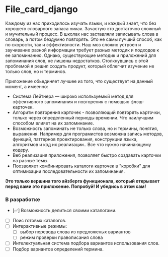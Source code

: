 # File_card_django


Каждому из нас приходилось изучать языки, и каждый знает, что без хорошего словарного запаса никак. 
Зачастую это достаточно сложный и мучительный процесс. В школах нас заставляли записывать слова в словарь,
а потом бездумно повторять. Это не самы лучший способ, как по скорости, так и эффективности. 
Наш моз сложно устроен и заучивание разной информации требует разных методик и подходов к ее запоминанию.
	Однако, существующие методик и приложений для запоминания слов, не лишены недостатков.
Столкнувшись с этой проблемой я решил создать продукт, который облегчит изучение не только слов, но и терминов.

Приложение обьединяет лучшее из того, что существует на данный момент, а имеенно:
- Система Лейтнера — широко используемый метод для эффективного запоминания и повторения с помощью флэш-карточек.
- Алгоритм повторения карточек - позволяющий повторять карточки, только через определенный периоды времении. 
 Что наилучшим способом влияет на их запоминание.
- Возможность запоминать не только слова, но и термины, понятия, выражения.
Например для програмистов возможна запись методов, функций, паттернов проектирования, конструкции языка, алгоритмов и код их реализации..
Все что нужно начинающему кодеру.
- Веб реализация приложения, позволяет быстро создавать карточки на разные темы.
- Поозволяет комбинировать каталоги карточек в "коробки" для оптимизации последовательности их запоминания.

**Это только вершина того айзберга функционала, который открывает перед вами это приложение. 
Попробуй! И убедись в этом сам!**

### В разработке  
- [✅] Возможность делиться своими каталогами.
- [ ] Поис готовых каталогов.
- [ ] Интерактивные режимы: 
	- [ ] выбор перевода слова из предложеных вариантов
	- [ ] режим проверки правописания слова
- [ ] Интелектуальная система подбора вариантов использования слов.
- [ ] Подбор вариантов определений термина.
